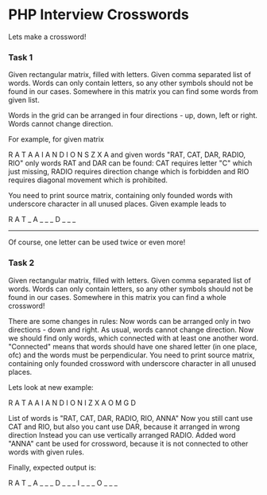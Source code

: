# PHP Interview Crosswords

Lets make a crossword!

### Task 1

Given rectangular matrix, filled with letters.
Given comma separated list of words. Words can only contain letters, so any other symbols should not be found in our cases.
Somewhere in this matrix you can find some words from given list.

Words in the grid can be arranged in four directions - up, down, left or right. Words cannot change direction.

For example, for given matrix

R A T A
A I A N
D I O N
S Z X A
and given words "RAT, CAT, DAR, RADIO, RIO" only words RAT and DAR can be found: CAT requires letter "C" which just missing, 
RADIO requires direction change which is forbidden and RIO requires diagonal movement which is prohibited.

You need to print source matrix, containing only founded words with underscore character in all unused places.
Given example leads to 

R A T _
A _ _ _
D _ _ _
_ _ _ _

Of course, one letter can be used twice or even more!

### Task 2

Given rectangular matrix, filled with letters.
Given comma separated list of words. Words can only contain letters, so any other symbols should not be found in our cases.
Somewhere in this matrix you can find a whole crossword!

There are some changes in rules:
Now words can be arranged only in two directions - down and right. As usual, words cannot change direction.
Now we should find only words, which connected with at least one another word.
"Connected" means that words should have one shared letter (in one place, ofc) and the words must be perpendicular.
You need to print source matrix, containing only founded crossword with underscore character in all unused places.

Lets look at new example:

R A T A
A I A N
D I O N
I Z X A
O M G D

List of words is "RAT, CAT, DAR, RADIO, RIO, ANNA"
Now you still cant use CAT and RIO, but also you cant use DAR, because it arranged in wrong direction
Instead you can use vertically arranged RADIO. Added word "ANNA" cant be used for crossword, because it is not connected to other words with given rules.

Finally, expected output is:

R A T _
A _ _ _
D _ _ _
I _ _ _
O _ _ _

